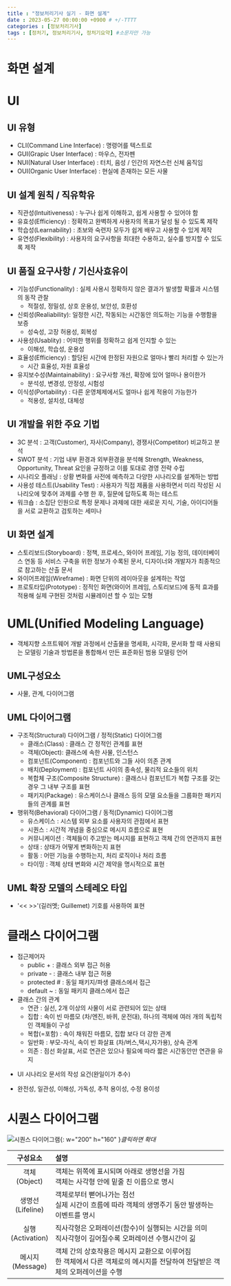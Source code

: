 ```yaml
---
title : "정보처리기사 실기 - 화면 설계"
date : 2023-05-27 00:00:00 +0900 # +/-TTTT
categories : [정보처리기사]
tags : [정처기, 정보처리기사, 정처기요약] #소문자만 가능
---
```


# **화면 설계**

# UI

## UI 유형
* CLI(Command Line Interface) : 명령어를 텍스트로
* GUI(Grapic User Interface) : 마우스, 전자펜
* NUI(Natural User Interface) : 터치, 음성 / 인간의 자연스런 신체 움직임
* OUI(Organic User Interface) : 현실에 존재하는 모든 사물

## UI 설계 원칙 / 직유학유
* 직관성(Intuitiveness) : 누구나 쉽게 이해하고, 쉽게 사용할 수 있어야 함
* 유효성(Efficiency) : 정확하고 완벽하게 사용자의 목표가 달성 될 수 있도록 제작
* 학습성(Learnability) : 초보와 숙련자 모두가 쉽게 배우고 사용할 수 있게 제작
* 유연성(Flexibility) : 사용자의 요구사항을 최대한 수용하고, 실수를 방지할 수 있도록 제작

## UI 품질 요구사항 / 기신사효유이
* 기능성(Functionality) : 실제 사용시 정확하지 않은 결과가 발생할 확률과 시스템의 동작 관찰
	+ 적절성, 정밀성, 상호 운용성, 보안성, 호환성
* 신뢰성(Realiability): 일정한 시간, 작동되는 시간동안 의도하는 기능을 수행함을 보증
	+ 성숙성, 고장 허용성, 회복성
* 사용성(Usablity) : 어떠한 행위를 정확하고 쉽게 인지할 수 있는
	+ 이해성, 학습성, 운용성
* 효율성(Efficiency) : 할당된 시간에 한정된 자원으로 얼마나 빨리 처리할 수 있는가
	+ 시간 효율성, 자원 효율성
* 유지보수성(Maintainability) : 요구사항 개선, 확장에 있어 얼마나 용이한가
	+ 분석성, 변경성, 안정성, 시험성
* 이식성(Portability) : 다른 운영체제에서도 얼마나 쉽게 적용이 가능한가
	+ 적용성, 설치성, 대체성
	
## UI 개발을 위한 주요 기법
* 3C 분석 : 고객(Customer), 자사(Company), 경쟁사(Competitor) 비교하고 분석
* SWOT 분석 : 기업 내부 환경과 외부환경을 분석해 Strength, Weakness, Opportunity, Threat 요인을 규정하고 이를 토대로 경영 전략 수립
* 시나리오 플래닝 : 상황 변화를 사전에 예측하고 다양한 시나리오를 설계하는 방법
* 사용성 테스트(Usability Test) : 사용자가 직접 제품을 사용하면서 미리 작성된 시나리오에 맞추어 과제를 수행 한 후, 질문에 답하도록 하는 테스트
* 워크숍 : 소집단 인원으로 특정 문제나 과제에 대한 새로운 지식, 기술, 아이디어들을 서로 교환하고 검토하는 세미나

## UI 화면 설계
* 스토리보드(Storyboard) : 정책, 프로세스, 와이어 프레임, 기능 정의, 데이터베이스 연동 등 서비스 구축을 위한 정보가 수록된 문서, 디자이너와 개발자가 최종적으로 참고하는 산출 문서
* 와이어프레임(Wireframe) : 화면 단위의 레이아웃을 설계하는 작업
* 프로토타입(Prototype) : 정적인 화면(와이어 프레임, 스토리보드)에 동적 효과를 적용해 실제 구현된 것처럼 시뮬레이션 할 수 있는 모형

# UML(Unified Modeling Language)
* 객체지향 소프트웨어 개발 과정에서 산출물을 명세화, 시각화, 문서화 할 때 사용되는 모델링 기술과 방법론을 통합해서 만든 표준화된 범용 모델링 언어

## UML구성요소
* 사물, 관계, 다이어그램

## UML 다이어그램
* 구조적(Structural) 다이어그램 / 정적(Static) 다이어그램
	+ 클래스(Class) : 클래스 간 정적인 관계를 표현
	+ 객체(Object): 클래스에 속한 사물, 인스턴스
	+ 컴포넌트(Component) : 컴포넌트와 그들 사이 의존 관계
	+ 배치(Deployment) : 컴포넌트 사이의 종속성, 물리적 요소들의 위치
	+ 복합체 구조(Composite Structure) : 클래스나 컴포넌트가 복합 구조를 갖는 경우 그 내부 구조를 표현
	+ 패키지(Package) : 유스케이스나 클래스 등의 모델 요소들을 그룹화한 패키지들의 관계를 표현
* 행위적(Behavioral) 다이어그램 / 동적(Dynamic) 다이어그램
	+ 유스케이스 : 시스템 외부 요소를 사용자의 관점에서 표현
	+ 시퀀스 : 시간적 개념을 중심으로 메시지 흐름으로 표현
	+ 커뮤니케이션 : 객체들이 주고받는 메시지를 표현하고 객체 간의 연관까지 표현
	+ 상태 : 상태가 어떻게 변화하는지 표현
	+ 활동 : 어떤 기능을 수행하는지, 처리 로직이나 처리 흐름
	+ 타이밍 : 객체 상태 변화와 시간 제약을 명시적으로 표현
	
## UML 확장 모델의 스테레오 타입
* '<< >>'(길러멧; Guillemet) 기호를 사용하여 표현

# 클래스 다이어그램
* 접근제어자
	+ public + : 클래스 외부 접근 허용
	+ private - : 클래스 내부 접근 허용
	+ protected # : 동일 패키지/파생 클래스에서 접근
	+ default ~ : 동일 패키지 클래스에서 접근
* 클래스 간의 관계
	+ 연관 : 실선, 2개 이상의 사물이 서로 관련되어 있는 상태
	+ 집합 : 속이 빈 마름모 (차/엔진, 바퀴, 운전대), 하나의 객체에 여러 개의 독립적인 객체들이 구성
	+ 복합(=포함) : 속이 채워진 마름모, 집합 보다 더 강한 관계
	+ 일반화 : 부모-자식, 속이 빈 화살표 (차/버스,택시,자가용), 상속 관계
	+ 의존 : 점선 화살표, 서로 연관은 있으나 필요에 따라 짧은 시간동안만 연관을 유지
	
- UI 시나리오 문서의 작성 요건(완일이가 추수)
* 완전성, 일관성, 이해성, 가독성, 추적 용이성, 수정 용이성



# 시퀀스 다이어그램

![시퀀스 다이어그램](https://itwiki.kr/images/d/d0/%EC%8B%9C%ED%80%80%EC%8A%A4_%EB%8B%A4%EC%9D%B4%EC%96%B4%EA%B7%B8%EB%9E%A8_%EB%B0%98%EB%B3%B5.png){: w="200" h="160" }_클릭하면 확대_


| 구성요소                      | 설명             |
|:----------------------------:|:-----------------|
| 객체 <br> (Object) | 객체는 위쪽에 표시되며 아래로 생명선을 가짐 <br> 객체는 사각형 안에 밑줄 친 이름으로 명시 |
| 생명선 <br> (Lifeline) | 객체로부터 뻗어나가는 점선 <br> 실제 시간이 흐름에 따라 객체의 생명주기 동안 발생하는 이벤트를 명시 |
| 실행 <br> (Activation) | 직사각형은 오퍼레이션(함수)이 실행되는 시간을 의미 <br> 직사각형이 길어질수록 오퍼레이션 수행시간이 긺 |
| 메시지 <br> (Message) | 객체 간의 상호작용은 메시지 교환으로 이루어짐 <br> 한 객체에서 다른 객체로의 메시지를 전달하여 전달받은 객체의 오퍼레이션을 수행 |


